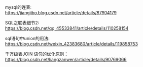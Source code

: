 mysql的连表:  
https://jiangjibo.blog.csdn.net/article/details/87904179

SQL之联表细节2:
https://blog.csdn.net/qq_45533841/article/details/110258154

sql语句中union的用法:
https://blog.csdn.net/weixin_42383680/article/details/119858753

千万级表JOIN 语句的优化原则：
https://blog.csdn.net/liangzanwen/article/details/90769066